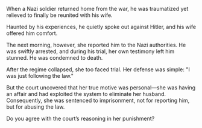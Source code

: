 When a Nazi soldier returned home from the war, he was traumatized yet relieved to finally be reunited with his wife. 

Haunted by his experiences, he quietly spoke out against Hitler, and his wife offered him comfort.

The next morning, however, she reported him to the Nazi authorities. He was swiftly arrested, and during his trial, her own testimony left him stunned. He was condemned to death.

After the regime collapsed, she too faced trial. Her defense was simple: "I was just following the law." 

But the court uncovered that her true motive was personal—she was having an affair and had exploited the system to eliminate her husband. Consequently, she was sentenced to imprisonment, not for reporting him, but for abusing the law.

Do you agree with the court’s reasoning in her punishment?